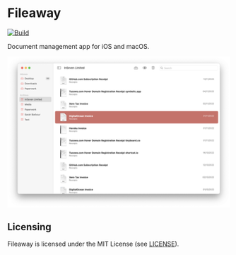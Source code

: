 # Fileaway

[![Build](https://github.com/jbmorley/fileaway/actions/workflows/build.yaml/badge.svg?branch=main)](https://github.com/jbmorley/fileaway/actions/workflows/build.yaml)

Document management app for iOS and macOS.

![macOS screenshot](screenshots/macos.png)

## Licensing

Fileaway is licensed under the MIT License (see [LICENSE](LICENSE)).
